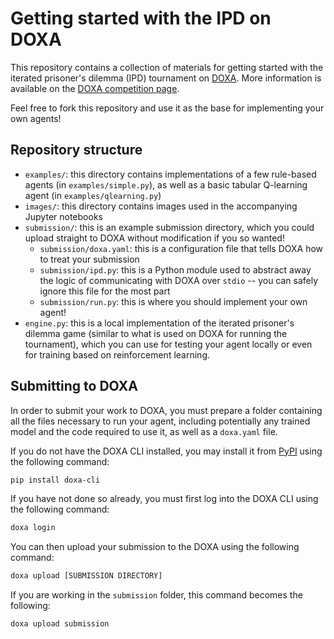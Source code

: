 # Getting started with the IPD on DOXA

This repository contains a collection of materials for getting started with the iterated prisoner's dilemma (IPD) tournament on [DOXA](https://doxaai.com/). More information is available on the [DOXA competition page](https://doxaai.com/competition/ipd).

Feel free to fork this repository and use it as the base for implementing your own agents!

## Repository structure

- `examples/`: this directory contains implementations of a few rule-based agents (in `examples/simple.py`), as well as a basic tabular Q-learning agent (in `examples/qlearning.py`)
- `images/`: this directory contains images used in the accompanying Jupyter notebooks
- `submission/`: this is an example submission directory, which you could upload straight to DOXA without modification if you so wanted!
    - `submission/doxa.yaml`: this is a configuration file that tells DOXA how to treat your submission
    - `submission/ipd.py`: this is a Python module used to abstract away the logic of communicating with DOXA over `stdio` -- you can safely ignore this file for the most part
    - `submission/run.py`: this is where you should implement your own agent!
- `engine.py`: this is a local implementation of the iterated prisoner's dilemma game (similar to what is used on DOXA for running the tournament), which you can use for testing your agent locally or even for training based on reinforcement learning.

## Submitting to DOXA

In order to submit your work to DOXA, you must prepare a folder containing all the files necessary to run your agent, including potentially any trained model and the code required to use it, as well as a `doxa.yaml` file.

If you do not have the DOXA CLI installed, you may install it from [PyPI](https://pypi.org/project/doxa-cli/) using the following command:

```bash
pip install doxa-cli
```

If you have not done so already, you must first log into the DOXA CLI using the following command:

```bash
doxa login
```

You can then upload your submission to the DOXA using the following command:

```bash
doxa upload [SUBMISSION DIRECTORY]
```

If you are working in the `submission` folder, this command becomes the following:

```bash
doxa upload submission
```
